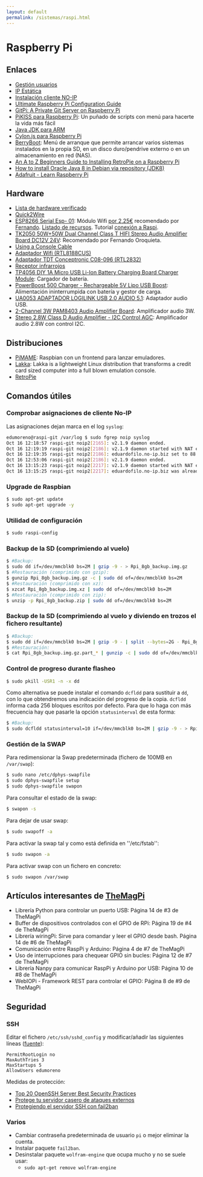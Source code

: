```yaml
---
layout: default
permalink: /sistemas/raspi.html
---
```


# Raspberry Pi

## Enlaces

* [Gestión usuarios](http://www.raspberrypi.org/documentation/linux/usage/users.md)
* [IP Estática](http://www.electroensaimada.com/ip-estaacutetica.html)
* [Instalación cliente NO-IP](http://www.noip.com/support/knowledgebase/installing-the-linux-dynamic-update-client/)
* [Ultimate Raspberry Pi Configuration Guide](http://www.instructables.com/id/Ultimate-Raspberry-Pi-Configuration-Guide/?ALLSTEPS)
* [GitPi: A Private Git Server on Raspberry Pi](http://www.instructables.com/id/GitPi-A-Private-Git-Server-on-Raspberry-Pi/all/?lang=es)
* [PiKISS para Raspberry Pi](http://misapuntesde.com/post.php?id=409): Un puñado de scripts con menú para hacerte la vida más fácil
* [Java JDK para ARM](http://www.oracle.com/technetwork/java/javase/downloads/jdk8-arm-downloads-2187472.html)
* [Cylon.js para Raspberry Pi](http://cylonjs.com/documentation/platforms/raspberry-pi/)
* [BerryBoot](http://www.berryterminal.com/doku.php/berryboot): Menú de arranque que permite arrancar varios sistemas instalados en la propia SD, en un disco duro/pendrive externo o en un almacenamiento en red (NAS).
* [An A to Z Beginners Guide to Installing RetroPie on a Raspberry Pi](http://supernintendopi.wordpress.com/)
* [How to install Oracle Java 8 in Debian via repository (JDK8)](http://www.webupd8.org/2014/03/how-to-install-oracle-java-8-in-debian.html)
* [Adafruit - Learn Raspberry Pi](https://learn.adafruit.com/category/learn-raspberry-pi)

## Hardware

* [Lista de hardware verificado](http://elinux.org/RPi_VerifiedPeripherals)
* [Quick2Wire](http://Quick2Wire.com)
* [ESP8266 Serial Esp- 01](http://espressif.com/en/products/esp8266/): Módulo Wifi [por 2,25€](http://es.aliexpress.com/item/2PCS-ESP8266-Serial-Esp-01-WIFI-Wireless-Transceiver-Module-Send-Receive-LWIP-AP-STA/32232009463.html?recommendVersion=1) recomendado por [Fernando](https://twitter.com/m_trombone). [Listado de recursos](http://www.xess.com/blog/esp8266-resources/). Tutorial [conexión a Raspi](http://www.extragsm.com/blog/2014/12/03/connect-esp8266-to-raspberry-pi/).
* [TK2050 50W+50W Dual Channel Class T HIFI Stereo Audio Amplifier Board DC12V 24V](http://www.ebay.com/itm/TK2050-50W-50W-Dual-Channel-Class-T-HIFI-Stereo-Audio-Amplifier-Board-DC12V-24V-/181441180570): Recomendado por Fernando Oroquieta.
* [Using a Console Cable](https://learn.adafruit.com/adafruits-raspberry-pi-lesson-5-using-a-console-cable?view=all)
* [Adaptador Wifi (RTL8188CUS)](http://www.raspipc.es/public/home/index.php?ver=tienda&accion=verArticulo&idProducto=1079)
* [Adaptador TDT Conceptronic C08-096 (RTL2832)](http://www.amazon.es/Conceptronic-C08-096-receptor-Dvb-T-radio/dp/B003KCKERE)
* [Receptor infrarrojos](https://energenie4u.co.uk/catalogue/category/PiMote)
* [TP4056 DIY 1A Micro USB Li-Ion Battery Charging Board Charger Module](http://www.dx.com/p/tp4056-diy-1a-micro-usb-li-ion-battery-charging-board-charger-module-blue-373990): Cargador de batería.
* [PowerBoost 500 Charger - Rechargeable 5V Lipo USB Boost](http://www.adafruit.com/product/1944): Alimentación ininterrumpida con batería y gestor de carga.
* [UA0053 ADAPTADOR LOGILINK USB 2.0 AUDIO 5.1](http://www.cetronic.es/sqlcommerce/disenos/plantilla1/seccion/producto/DetalleProducto.jsp?idIdioma=&idTienda=93&codProducto=255195038&cPath=1295): Adaptador audio USB.
* [2-Channel 3W PAM8403 Audio Amplifier Board](http://www.dx.com/p/2-channel-3w-pam8403-audio-amplifier-board-red-146300): Amplificador audio 3W.
* [Stereo 2.8W Class D Audio Amplifier - I2C Control AGC](http://www.adafruit.com/product/1712): Amplificador audio 2.8W con control I2C.

## Distribuciones

* [PiMAME](http://pimame.org/): Raspbian con un frontend para lanzar emuladores.
* [Lakka](http://www.lakka.tv/): Lakka is a lightweight Linux distribution that transforms a credit card sized computer into a full blown emulation console.
* [RetroPie](http://blog.petrockblock.com/retropie/)

## Comandos útiles

### Comprobar asignaciones de cliente No-IP

Las asignaciones dejan marca en el log `syslog`:

```bash
edumoreno@raspi-git /var/log $ sudo fgrep noip syslog
Oct 16 12:18:57 raspi-git noip2[2165]: v2.1.9 daemon ended.
Oct 16 12:19:19 raspi-git noip2[2186]: v2.1.9 daemon started with NAT enabled
Oct 16 12:19:35 raspi-git noip2[2186]: eduardofilo.no-ip.biz set to 88.19.216.95
Oct 16 12:53:06 raspi-git noip2[2186]: v2.1.9 daemon ended.
Oct 16 13:15:23 raspi-git noip2[2217]: v2.1.9 daemon started with NAT enabled
Oct 16 13:15:25 raspi-git noip2[2217]: eduardofilo.no-ip.biz was already set to 88.19.216.95.
```

### Upgrade de Raspbian

```bash
$ sudo apt-get update
$ sudo apt-get upgrade -y
```

### Utilidad de configuración

```bash
$ sudo raspi-config
```

### Backup de la SD (comprimiendo al vuelo)

```bash
$ #Backup:
$ sudo dd if=/dev/mmcblk0 bs=2M | gzip -9 - > Rpi_8gb_backup.img.gz
$ #Restauración (comprimido con gzip):
$ gunzip Rpi_8gb_backup.img.gz -c | sudo dd of=/dev/mmcblk0 bs=2M
$ #Restauración (comprimido con xz):
$ xzcat Rpi_8gb_backup.img.xz | sudo dd of=/dev/mmcblk0 bs=2M
$ #Restauración (comprimido con zip):
$ unzip -p Rpi_8gb_backup.zip | sudo dd of=/dev/mmcblk0 bs=2M
```

### Backup de la SD (comprimiendo al vuelo y diviendo en trozos el fichero resultante)

```bash
$ #Backup:
$ sudo dd if=/dev/mmcblk0 bs=2M | gzip -9 - | split --bytes=2G - Rpi_8gb_backup.img.gz.part_
$ #Restauración:
$ cat Rpi_8gb_backup.img.gz.part_* | gunzip -c | sudo dd of=/dev/mmcblk0 bs=2M
```

### Control de progreso durante flasheo

```bash
$ sudo pkill -USR1 -n -x dd
```

Como alternativa se puede instalar el comando `dcfldd` para sustituir a `dd`, con lo que obtendremos una indicación del progreso de la copia. `dcfldd` informa cada 256 bloques escritos por defecto. Para que lo haga con más frecuencia hay que pasarle la opción `statusinterval` de esta forma:

```bash
$ #Backup:
$ sudo dcfldd statusinterval=10 if=/dev/mmcblk0 bs=2M | gzip -9 - > Rpi_8gb_backup.img.gz
```

### Gestión de la SWAP

Para redimensionar la Swap predeterminada (fichero de 100MB en `/var/swap`):

```bash
$ sudo nano /etc/dphys-swapfile
$ sudo dphys-swapfile setup
$ sudo dphys-swapfile swapon
```

Para consultar el estado de la swap:

```bash
$ swapon -s
```

Para dejar de usar swap:

```bash
$ sudo swapoff -a
```

Para activar la swap tal y como está definida en ''/etc/fstab'':

```bash
$ sudo swapon -a
```

Para activar swap con un fichero en concreto:

```bash
$ sudo swapon /var/swap
```

## Artículos interesantes de [TheMagPi](http://www.themagpi.com/)

* Librería Python para controlar un puerto USB: Página 14 de #3 de TheMagPi
* Buffer de dispositivos controlados con el GPIO de RPi: Página 19 de #4 de TheMagPi
* Librería wiringPi: Sirve para comandar y leer el GPIO desde bash. Página 14 de #6 de TheMagPi
* Comunicación entre RaspPi y Arduino: Página 4 de #7 de TheMagPi
* Uso de interrupciones para chequear GPIO sin bucles: Página 12 de #7 de TheMagPi
* Librería Nanpy para comunicar RaspPi y Arduino por USB: Página 10 de #8 de TheMagPi
* WebIOPi - Framework REST para controlar el GPIO: Página 8 de #9 de TheMagPi

## Seguridad

### SSH

Editar el fichero `/etc/ssh/sshd_config` y modificar/añadir las siguientes líneas ([fuente](http://blog.zoogon.net/2013/01/protegiendo-un-poco-nuestra-raspberry.html)):

```
PermitRootLogin no
MaxAuthTries 3
MaxStartups 5
AllowUsers edumoreno
```

Medidas de protección:

* [Top 20 OpenSSH Server Best Security Practices](http://www.cyberciti.biz/tips/linux-unix-bsd-openssh-server-best-practices.html)
* [Protege tu servidor casero de ataques externos](http://blog.desdelinux.net/protege-tu-servidor-casero-de-ataques-externos/)
* [Protegiendo el servidor SSH con fail2ban](http://blog.zoogon.net/2015/02/protegiendo-el-servidor-ssh-con-fail2ban.html)

### Varios

* Cambiar contraseña predeterminada de usuario `pi` o mejor eliminar la cuenta.
* Instalar paquete `fail2ban`.
* Desinstalar paquete `wolfram-engine` que ocupa mucho y no se suele usar:
  * `sudo apt-get remove wolfram-engine`
